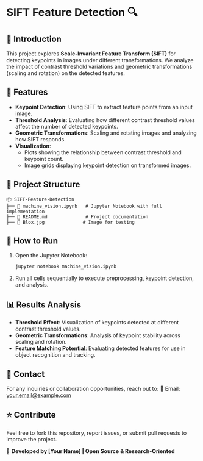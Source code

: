 # SIFT Feature Detection 🔍

## 📌 Introduction
This project explores **Scale-Invariant Feature Transform (SIFT)** for detecting keypoints in images under different transformations. We analyze the impact of contrast threshold variations and geometric transformations (scaling and rotation) on the detected features.

## 🚀 Features
- **Keypoint Detection**: Using SIFT to extract feature points from an input image.
- **Threshold Analysis**: Evaluating how different contrast threshold values affect the number of detected keypoints.
- **Geometric Transformations**: Scaling and rotating images and analyzing how SIFT responds.
- **Visualization**:
  - Plots showing the relationship between contrast threshold and keypoint count.
  - Image grids displaying keypoint detection on transformed images.

## 📂 Project Structure
```
📦 SIFT-Feature-Detection
├── 📜 machine_vision.ipynb   # Jupyter Notebook with full implementation
├── 📜 README.md              # Project documentation
├── 📂 Blox.jpg              # Image for testing
```



## 📌 How to Run
1. Open the Jupyter Notebook:
   ```bash
   jupyter notebook machine_vision.ipynb
   ```
2. Run all cells sequentially to execute preprocessing, keypoint detection, and analysis.

## 📊 Results Analysis
- **Threshold Effect**: Visualization of keypoints detected at different contrast threshold values.
- **Geometric Transformations**: Analysis of keypoint stability across scaling and rotation.
- **Feature Matching Potential**: Evaluating detected features for use in object recognition and tracking.

## 📧 Contact
For any inquiries or collaboration opportunities, reach out to:
📩 Email: your.email@example.com

## ⭐ Contribute
Feel free to fork this repository, report issues, or submit pull requests to improve the project.

🔹 **Developed by [Your Name] | Open Source & Research-Oriented**

